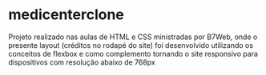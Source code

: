 # medicenterclone

Projeto realizado nas aulas de HTML e CSS ministradas por B7Web, onde o presente layout (créditos no rodapé do site) foi desenvolvido utilizando os conceitos de flexbox e como complemento tornando o site responsivo para dispositivos com resolução abaixo de 768px
